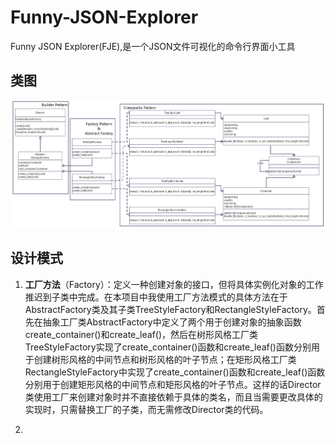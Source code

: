 # Funny-JSON-Explorer
Funny JSON Explorer(FJE),是一个JSON文件可视化的命令行界面小工具 

## 类图
![UML](UML.png)

## 设计模式

1. **工厂方法**（Factory）：定义一种创建对象的接口，但将具体实例化对象的工作推迟到子类中完成。在本项目中我使用工厂方法模式的具体方法在于AbstractFactory类及其子类TreeStyleFactory和RectangleStyleFactory。首先在抽象工厂类AbstractFactory中定义了两个用于创建对象的抽象函数create_container()和create_leaf()，然后在树形风格工厂类TreeStyleFactory实现了create_container()函数和create_leaf()函数分别用于创建树形风格的中间节点和树形风格的叶子节点；在矩形风格工厂类RectangleStyleFactory中实现了create_container()函数和create_leaf()函数分别用于创建矩形风格的中间节点和矩形风格的叶子节点。这样的话Director类使用工厂来创建对象时并不直接依赖于具体的类名，而且当需要更改具体的实现时，只需替换工厂的子类，而无需修改Director类的代码。


2. 
